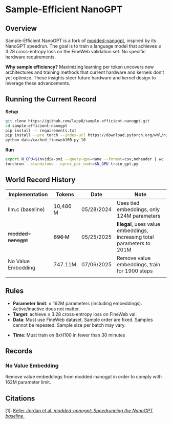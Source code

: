 # Sample-Efficient NanoGPT

## Overview
Sample-Efficient NanoGPT is a fork of [modded-nanogpt](https://github.com/KellerJordan/modded-nanogpt), inspired by its NanoGPT speedrun. The goal is to train a language model that achieves ≤ 3.28 cross-entropy loss on the FineWeb validation set. No specific hardware requirements.

**Why sample efficiency?**
Maximizing learning per token uncovers new architectures and training methods that current hardware and kernels don’t yet optimize. These insights steer future hardware and kernel design to leverage these advancements.

## Running the Current Record
**Setup**
```bash
git clone https://github.com/lapp0/sample-efficient-nanogpt.git
cd sample-efficient-nanogpt
pip install -r requirements.txt
pip install --pre torch --index-url https://download.pytorch.org/whl/nightly/cu126 --upgrade
python data/cached_fineweb10B.py 10
```

**Run**
```bash
export N_GPU=$(nvidia-smi --query-gpu=name --format=csv,noheader | wc -l)
torchrun --standalone --nproc_per_node=$N_GPU train_gpt.py
```

## World Record History

| Implementation     | Tokens    | Date       | Note                                                                    |
|--------------------|-----------|------------|-------------------------------------------------------------------------|
| llm.c (baseline)   | 10,486 M  | 05/28/2024 | Uses tied embeddings, only 124M parameters                              |
| ~~modded-nanogpt~~ | ~~696 M~~ | 05/25/2025 | **Illegal**, uses value embeddings, increasing total parameters to 201M |
| No Value Embedding | 747.11M   | 07/06/2025 | Remove value embeddings, train for 1900 steps                           |
|                    |           |            |                                                                         |

## Rules

* **Parameter limit**: ≤ 162M parameters (including embeddings). Active/inactive does not matter.
* **Target**: achieve ≤ 3.28 cross-entropy loss on FineWeb val.
* **Data**: Must use FineWeb dataset. Sample order are fixed. Samples cannot be repeated. Sample size per batch may vary.
- **Time**: Must train on 8xH100 in fewer than 30 minutes

## Records

### No Value Embedding
Remove value embeddings from modded-nanogpt in order to comply with 162M parameter limit.

## Citations

\[1]: [Keller Jordan et al. *modded-nanogpt: Speedrunning the NanoGPT baseline*.](https://github.com/KellerJordan/modded-nanogpt/)

